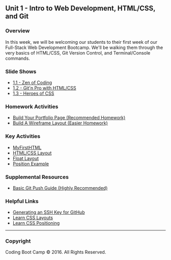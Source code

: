 ## Unit 1 - Intro to Web Development, HTML/CSS, and Git

### Overview
In this week, we will be welcoming our students to their first week of our Full-Stack Web Development Bootcamp. We'll be walking them through the very basics of HTML/CSS, Git Version Control, and Terminal/Console commands.

### Slide Shows
* [1.1 - Zen of Coding](1-Class-Content/1.1/Slide-Shows)
* [1.2 - Git'n Pro with HTML/CSS](1-Class-Content/1.2/Slide-Shows)
* [1.3 - Heroes of CSS](1-Class-Content/1.3/Slide-Shows)

### Homework Activities
* [Build Your Portfolio Page (Recommended Homework)](2-Homework/Instructions/recommended-homework-assignment.md)
* [Build A Wireframe Layout (Easier Homework)](2-Homework/Instructions/easier-homework-assignment.md)

### Key Activities
* [MyFirstHTML](1-Class-Content/1.1/Activities/3-MyFirstHTML)
* [HTML/CSS Layout](1-Class-Content/1.2/Activities/3-HTML_CSS_Layout)
* [Float Layout](1-Class-Content/1.3/Activities/3-FloatLayout-Activity)
* [Position Example](1-Class-Content/1.3/Activities/5-CSS_PositionedLayout)

### Supplemental Resources
* [Basic Git Push Guide (Highly Recommended)](1-Class-Content/1.2/Supplemental/GitHub-Help/)

### Helpful Links
* [Generating an SSH Key for GitHub](https://help.github.com/articles/generating-an-ssh-key/)
* [Learn CSS Layouts](http://learn.shayhowe.com/html-css/positioning-content/)
* [Learn CSS Positioning](http://learn.shayhowe.com/advanced-html-css/detailed-css-positioning/)

-------

### Copyright
Coding Boot Camp &copy; 2016. All Rights Reserved.
